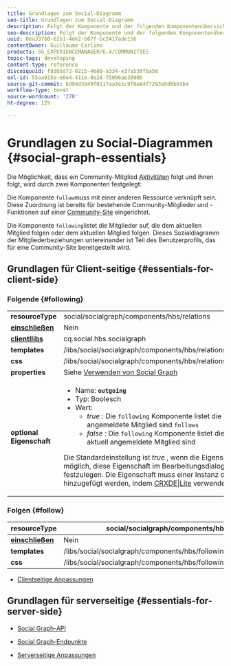 ```yaml
---
title: Grundlagen zum Social-Diagramm
seo-title: Grundlagen zum Social-Diagramm
description: Folgt der Komponente und der folgenden Komponentenübersicht
seo-description: Folgt der Komponente und der folgenden Komponentenübersicht
uuid: 8ea33760-62b1-4de2-b07f-bc2417ade156
contentOwner: Guillaume Carlino
products: SG_EXPERIENCEMANAGER/6.4/COMMUNITIES
topic-tags: developing
content-type: reference
discoiquuid: f8d85d72-0215-4680-a334-e37a530fba58
exl-id: 55aa015e-e0e4-411e-8e28-75006ae3090b
source-git-commit: bd94d3949f0117aa3e1c9f0e84f7293a5d6b03b4
workflow-type: tm+mt
source-wordcount: '278'
ht-degree: 12%

---
```


# Grundlagen zu Social-Diagrammen {#social-graph-essentials}

Die Möglichkeit, dass ein Community-Mitglied [Aktivitäten](essentials-activities.md) folgt und ihnen folgt, wird durch zwei Komponenten festgelegt:

Die Komponente `follow`muss mit einer anderen Ressource verknüpft sein. Diese Zuordnung ist bereits für bestehende Community-Mitglieder und -Funktionen auf einer [Community-Site](overview.md#communitiessites) eingerichtet.

Die Komponente `following`listet die Mitglieder auf, die dem aktuellen Mitglied folgen oder dem aktuellen Mitglied folgen. Dieses Sozialdiagramm der Mitgliederbeziehungen untereinander ist Teil des Benutzerprofils, das für eine Community-Site bereitgestellt wird.

## Grundlagen für Client-seitige {#essentials-for-client-side}

### Folgende {#following}

<table> 
 <tbody>
  <tr>
   <td> <strong>resourceType</strong></td> 
   <td>social/socialgraph/components/hbs/relations</td> 
  </tr>
  <tr>
   <td> <a href="scf.md#add-or-include-a-communities-component"><strong>einschließen</strong></a></td> 
   <td>Nein</td> 
  </tr>
  <tr>
   <td> <a href="clientlibs.md"><strong>clientllibs</strong></a></td> 
   <td>cq.social.hbs.socialgraph</td> 
  </tr>
  <tr>
   <td> <strong>templates</strong></td> 
   <td> /libs/social/socialgraph/components/hbs/relationships/relationships.hbs</td> 
  </tr>
  <tr>
   <td> <strong>css</strong></td> 
   <td> /libs/social/socialgraph/components/hbs/relationships/clientlibs/relationships.css</td> 
  </tr>
  <tr>
   <td><strong> properties</strong></td> 
   <td>Siehe <a href="socialgraph.md">Verwenden von Social Graph</a></td> 
  </tr>
  <tr>
   <td><strong> optional<br /> Eigenschaft</strong></td> 
   <td>
    <ul> 
     <li>Name: <strong><code>outgoing</code></strong></li> 
     <li>Typ: Boolesch</li> 
     <li>Wert:<br /> 
      <ul> 
       <li><i>true  </i>: Die  <code>following</code> Komponente listet die Mitglieder auf, die das derzeit angemeldete Mitglied sind <code>follows</code></li> 
       <li><i>false  </i>: Die  <code>following</code> Komponente listet die Mitglieder auf,  <code>follow </code>die das aktuell angemeldete Mitglied sind</li> 
      </ul> </li> 
    </ul> <p>Die Standardeinstellung ist <i>true</i> , wenn die Eigenschaft fehlt. Derzeit ist es nicht möglich, diese Eigenschaft im Bearbeitungsdialogfeld im Autorenmodus festzulegen. Die Eigenschaft muss einer Instanz des Knotens <code>following </code>hinzugefügt werden, indem <a href="../../help/sites-developing/developing-with-crxde-lite.md">CRXDE|Lite</a> verwendet wird.</p> </td> 
  </tr>
 </tbody>
</table>

### Folgen {#follow}

| **resourceType** | social/socialgraph/components/hbs/following |
|---|---|
| [**einschließen**](scf.md#add-or-include-a-communities-component) | Nein |
| **templates** | /libs/social/socialgraph/components/hbs/following/following.hbs |
| **css** | /libs/social/socialgraph/components/hbs/following/clientlibs/following.css |

* [Clientseitige Anpassungen](client-customize.md)

## Grundlagen für serverseitige {#essentials-for-server-side}

* [Social Graph-API](https://helpx.adobe.com/experience-manager/6-4/sites/developing/using/reference-materials/javadoc/com/adobe/cq/social/graph/client/api/package-frame.html)

* [Social Graph-Endpunkte](https://helpx.adobe.com/experience-manager/6-4/sites/developing/using/reference-materials/javadoc/com/adobe/cq/social/graph/client/endpoint/package-frame.html)

* [Serverseitige Anpassungen](server-customize.md)
